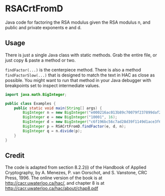 # RSACrtFromD
Java code for factoring the RSA modulus given the RSA modulus n, and public and private
exponents e and d.

## Usage
There is just a single Java class with static methods. Grab the entire file,
or just copy & paste a method or two.

`findFactor(...)` is the centerpiece method. There is also a method `findFactorSlow(...)`
that is designed to match the text in HAC as close as possible. You might want to
run that method in your Java debugger with breakpoints set to inspect intermediate 
values.

```java
import java.math.BigInteger;

public class Examples {
    public static void main(String[] args) {
        BigInteger n = new BigInteger("e000216ac013b89c70079f237899daf2e81875d68d6bcfb0ee1d19452915b57f60ded5830d608fa9b9ffa34796a043ea024b3e8388c5f20cdb4de80ebd7779f9", 16);
        BigInteger e = new BigInteger("10001", 16);
        BigInteger d = new BigInteger("c6f196bc56c7ad28d39f1149d1ace3f6e50804707fbe07021f191cfe7dd4d8121623df40d9e102f009cc6b0ba2c9b3c81caa11688f4d86ba25cd7aad0e044301", 16);
        BigInteger p = RSACrtFromD.findFactor(e, d, n);
        BigInteger q = n.divide(p);
    }
}
```



## Credit
The code is adapted from section 8.2.2(i) of the Handbook of Applied Cryptography,
by A. Menezes, P. van Oorschot, and S. Vanstone, CRC Press, 1996. The online version
of the book is at http://cacr.uwaterloo.ca/hac/, and chapter 8 is at
http://cacr.uwaterloo.ca/hac/about/chap8.pdf